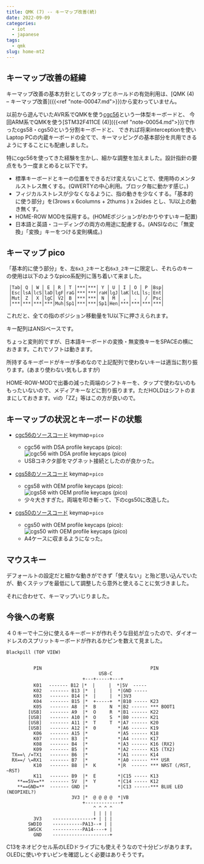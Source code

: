 ```yaml
---
title: QMK (7) -- キーマップ改善(続)
date: 2022-09-09
categories:
  - iot
  - japanese
tags:
  - qmk
slug: home-mt2
---
```


## キーマップ改善の経緯

キーマップ改善の基本方針としてのタップとホールドの有効利用は、[QMK (4) – キーマップ改善]({{<ref "note-00047.md">}})から変わっていません。

以前から遊んでいたAVR系でQMKを使う[cgc56](https://github.com/osamuaoki/cg56)という一体型キーボードと、
今回ARM系でQMKを使う[STM32F411CE (4)]({{<ref "note-00054.md">}})で作ったcgs58・cgs50という分割キーボードと、
できれば将来interceptionを使いLaptop PCの内蔵キーボードの全てで、キーマッピングの基本部分を共用できるようにすることにも配慮しました。

特にcgc56を使ってきた経験を生かし、細かな調整を加えました。設計指針の要点をもう一度まとめると以下です。

* 標準キーボードとキーの位置をできるだけ変えないことで、使用時のメンタルストレス無くする。(QWERTYの中心利用。ブロック毎に動かす感じ。)
* フィジカルストレスが少なくなるように、指の動きを少なくする。「基本的に使う部分」を(3rows x 6columns + 2thums ) x 2sides とし、1U以上の動き無くす。
* HOME-ROW MODを採用する。(HOMEポジションがわかりやすいキー配置)
* 日本語と英語・コーディングの両方の用途に配慮する。(ANSIなのに「無変換」「変換」キーをつける変則構成。)

## キーマップ pico

「基本的に使う部分」を、左`6x3_2`キーと右`6x3_2`キーに限定し、それらのキーの使用は以下のようなpico系配列に落ち着いて来ました。

```
 │Tab│ Q │ W │ E │ R │ T │***│***│ Y │ U │ I │ O │ P │Bsp│
 │Esc│lsA│lcS│laD│lgF│raG│***│***│raH│lgJ│laK│lcL│ls;│Ent│
 │Mut│ Z │ X │lgC│ V2│ B │***│***│ N │ M │ , │ . │ / │Psc│
 │***│***│***│***│Muh│Sp1│***│***│Sp1│Hen│***│***│***│***│
```

これだと、全ての指のポジション移動量を1U以下に押さえられます。

キー配列はANSIベースです。

ちょっと変則的ですが、日本語キーボードの変換・無変換キーをSPACEの横におきます。これでソフトは動きます。

所持するキーボードがキーが多めなので上記配列で使わないキーは適当に割り振ります。(あまり使わない気もしますが)

HOME-ROW-MODで出番の減った両端のシフトキーを、タップで使わないのももったいないので、メディアキーなどに割り振ります。ただHOLDはシフトのままにしておきます。viの「ZZ」等はこの方が良いので。

## キーマップの状況とキーボードの状態

* [cgc56のソースコード](https://github.com/osamuaoki/qmk_firmware/tree/osamu1/keyboards/cgc56) keymap=`pico`
  * cgc56 with DSA profile keycaps (pico):
![cgc56 with DSA profile keycaps (pico)](/img/cgc56-20220911.jpg)
  * USBコネクタ部をマグネット接続としたのが良かった。

* [cgs58のソースコード](https://github.com/osamuaoki/qmk_firmware/tree/osamu1/keyboards/cgs58) keymap=`pico`
  * cgs58 with OEM profile keycaps (pico):
![cgs58 with OEM profile keycaps (pico)](/img/cgs58-20220911.jpg)
  * 少々大きすぎた。両端を叩き斬って、下のcgs50に改造した。

* [cgs50のソースコード](https://github.com/osamuaoki/qmk_firmware/tree/osamu1/keyboards/cgs50) keymap=`pico`
  * cgs50 with OEM profile keycaps (pico):
![cgs50 with OEM profile keycaps (pico)](/img/cgs50-20220913.jpg)
  * A4ケースに収まるようになった。

## マウスキー

デフォールトの設定だと細かな動きができず「使えない」と殆ど思い込んでいたが、動くステップを最低にして調整したら意外と使えることに気づきました。

それに合わせて、キーマップいじりました。

## 今後への考察

４０キーで十二分に使えるキーボードが作れそうな目処が立ったので、ダイオードレスのスプリットキーボードが作れるかピンを数えて見ました。

```
Blackpill (TOP VIEW)


          PIN                                        PIN
                                  USB-C
                            +---+-----+---+
          K01 　------- B12 |*  |     |  *|5V  -----
          K02   ------- B13 |*  |     |  *|GND -----
          K03   ------- B14 |*  |     |  *|3V3          
          K04   ------- B15 |*  +-----+  *|B10 ----- K23 
          K05   ------- A8  |*  B     N  *|B2 ------ *** BOOT1
        [USB]   ------- A9  |*  O     R  *|B1 ------ K22
        [USB]   ------- A10 |*  O     S  *|B0 ------ K21
        [USB]   ------- A11 |*  T     T  *|A7 ------ K20
        [USB]   ------- A12 |*  0        *|A6 ------ K19
          K06   ------- A15 |*           *|A5 ------ K18  
          K07   ------- B3  |*           *|A4 ------ K17  
          K08   ------- B4  |*           *|A3 ------ K16 (RX2)
          K09   ------- B5  |*           *|A2 ------ K15 (TX2)
  TX==\ /=TX1   ------- B6  |*           *|A1 ------ K14
  RX==/ \=RX1   ------- B7  |*           *|A0 ------ *** USR
          K10   ------- B8  |*  K        *|R  ------ *** NRST (/RST, ~RST)
          K11   ------- B9  |*  E        *|C15 ----- K13
    **==5V==**  ------- 5V  |*  Y        *|C14 ----- K12
    **==GND=**  ------- GND |*           *|C13 ------*** BLUE LED (NEOPIXEL?)
                        3V3 |*  @ @ @ @  *|VB
                            +-------------+
                                ^ ^ ^ ^
                                | | | |
          3V3    ---------------+ | | |
        SWDIO    -----------PA13--+ | |
        SWSCK    -----------PA14----+ |
          GND    ---------------------+
```

C13をネオピクセル系のLEDドライブにも使えそうなので十分ピンがあります。
OLEDに使いやすいピンを確認しとく必要はありそうです。
<!-- vim: se ai tw=150: -->
